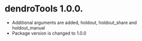 # dendroTools 1.0.0.

* Additional arguments are added, holdout, holdout_share and holdout_manual
* Package version is changed to 1.0.0
